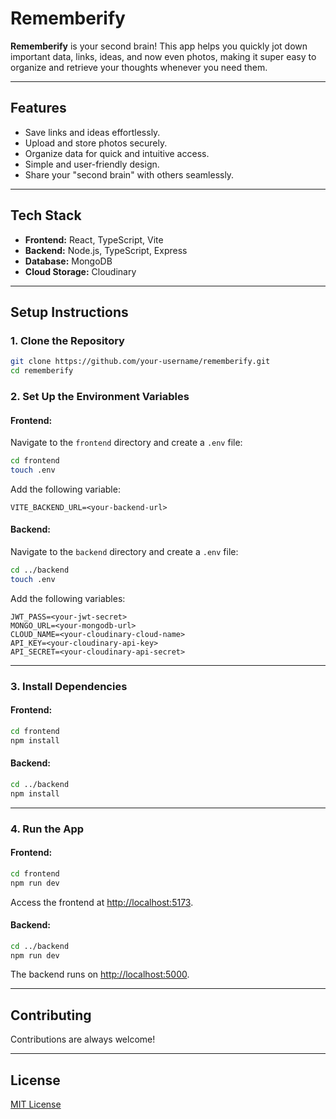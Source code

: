 # **Rememberify**

**Rememberify** is your second brain! This app helps you quickly jot down important data, links, ideas, and now even photos, making it super easy to organize and retrieve your thoughts whenever you need them.

---

## **Features**
- Save links and ideas effortlessly.
- Upload and store photos securely.
- Organize data for quick and intuitive access.
- Simple and user-friendly design.
- Share your "second brain" with others seamlessly.

---

## **Tech Stack**
- **Frontend:** React, TypeScript, Vite
- **Backend:** Node.js, TypeScript, Express
- **Database:** MongoDB
- **Cloud Storage:** Cloudinary

---

## **Setup Instructions**

### 1. **Clone the Repository**
```bash
git clone https://github.com/your-username/rememberify.git
cd rememberify
```

### 2. **Set Up the Environment Variables**

#### **Frontend:**
Navigate to the `frontend` directory and create a `.env` file:
```bash
cd frontend
touch .env
```
Add the following variable:
```env
VITE_BACKEND_URL=<your-backend-url>
```

#### **Backend:**
Navigate to the `backend` directory and create a `.env` file:
```bash
cd ../backend
touch .env
```
Add the following variables:
```env
JWT_PASS=<your-jwt-secret>
MONGO_URL=<your-mongodb-url>
CLOUD_NAME=<your-cloudinary-cloud-name>
API_KEY=<your-cloudinary-api-key>
API_SECRET=<your-cloudinary-api-secret>
```

---

### 3. **Install Dependencies**

#### Frontend:
```bash
cd frontend
npm install
```

#### Backend:
```bash
cd ../backend
npm install
```

---

### 4. **Run the App**

#### Frontend:
```bash
cd frontend
npm run dev
```
Access the frontend at [http://localhost:5173](http://localhost:5173).

#### Backend:
```bash
cd ../backend
npm run dev
```
The backend runs on [http://localhost:5000](http://localhost:5000).

---

## **Contributing**
Contributions are always welcome!

---

## **License**
[MIT License](LICENSE)
